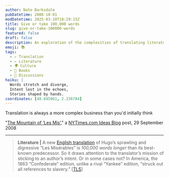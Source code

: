 ```yaml
---
author: Nate Barksdale
pubDatetime: 2008-10-01
modDatetime: 2025-03-10T18:29:15Z
title: Give or take 100,000 words
slug: give-or-take-100000-words
featured: false
draft: false
description: An exploration of the complexities of translating literature, especially in the case of Hugo’s "Les Misérables."
emoji: 📚
tags:
  - ✍️ Translation
  - ✍️ Literature
  - 🌍 Culture
  - 📖 Books
  - 📖 Discussions
haiku: |
  Words stretch and diverge,  
  Intent lost in the echoes,  
  Stories shaped by hands.
coordinates: [48.845061, 2.336784]
---
```


Translation is always a more complex business than you'd initially think

"[The Mountain of ‘Les Mis’](http://ideas.blogs.nytimes.com/2008/09/29/the-mountain-of-les-mis/)," a [NYTimes.com Ideas Blog](http://ideas.blogs.nytimes.com/2008/09/29/the-mountain-of-les-mis/) post, 29 September 2008

---

> **Literature |** A new [English translation](http://www.randomhouse.com/catalog/display.pperl?isbn=9780679643333) of Hugo’s sprawling and digressive “Les Misérables” is _100,000 words longer_ than its best-known predecessor. So it draws attention to the translator’s mission of sticking to an author’s intent. Or in some cases not? In America, the 1863 “Confederate” edition, unlike a rival “Yankee” edition, “struck out all references to slavery.” [[TLS](http://entertainment.timesonline.co.uk/tol/arts_and_entertainment/the_tls/article4816401.ece)]
